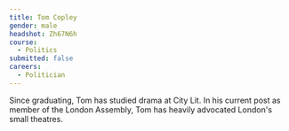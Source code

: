 ```yaml
---
title: Tom Copley
gender: male
headshot: Zh67N6h
course:
  - Politics
submitted: false
careers:
  - Politician
---
```


Since graduating, Tom has studied drama at City Lit. In his current post as member of the London Assembly, Tom has heavily advocated London's small theatres.